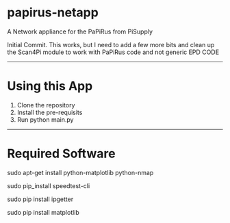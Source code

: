 # papirus-netapp
A Network appliance for the PaPiRus from PiSupply

Initial Commit. This works, but I need to add a few more bits and clean up the Scan4Pi module to work with PaPiRus code and not generic
EPD CODE

------
# Using this App
1) Clone the repository
2) Install the pre-requisits
3) Run python main.py

-----
# Required Software
sudo apt-get install python-matplotlib python-nmap

sudo pip_install speedtest-cli

sudo pip install ipgetter

sudo pip install matplotlib
